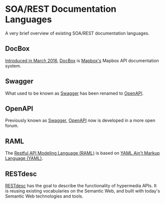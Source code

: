 # SOA/REST Documentation Languages

A very brief overview of existing SOA/REST documentation languages.


## DocBox

[Introduced in March 2016](http://www.mapbox.com/blog/docbox/), [DocBox](https://github.com/mapbox/docbox) is [Mapbox's](http://www.mapbox.com/) Mapbox API documentation system.


## Swagger

What used to be known as [Swagger](http://swagger.io/) has been renamed to [OpenAPI](http://openapis.org/).


## OpenAPI

Previously known as [Swagger](http://swagger.io/), [OpenAPI](http://openapis.org/) now is developed in a more open forum.


## RAML

The [Restful API Modeling Language (RAML)](http://raml.org/) is based on [YAML Ain't Markup Language (YAML)](http://yaml.org/).
 

## RESTdesc

[RESTdesc](http://restdesc.org/) has the goal to describe the functionality of hypermedia APIs. It is reusing existing vocabularies on the Semantic Web, and built with today's Semantic Web technologies and tools.

